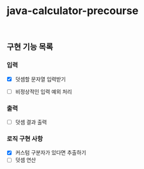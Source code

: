 # java-calculator-precourse

<br>

## 구현 기능 목록


### 입력
- [X] 덧셈할 문자열 입력받기
- [ ] 비정상적인 입력 예외 처리


### 출력
- [ ] 덧셈 결과 출력



### 로직 구현 사항
- [X] 커스텀 구분자가 있다면 추출하기
- [ ] 덧셈 연산
